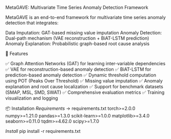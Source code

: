 MetaGAVE: Multivariate Time Series Anomaly Detection Framework

MetaGAVE is an end-to-end framework for multivariate time series anomaly detection that integrates:

Data Imputation: GAT-based missing value imputation
Anomaly Detection: Dual-path mechanism (VAE reconstruction + BiAT-LSTM prediction)
Anomaly Explanation: Probabilistic graph-based root cause analysis

🚀 Features

✅ Graph Attention Networks (GAT) for learning inter-variable dependencies
✅ VAE for reconstruction-based anomaly detection
✅ BiAT-LSTM for prediction-based anomaly detection
✅ Dynamic threshold computation using POT (Peaks Over Threshold)
✅ Missing value imputation
✅ Anomaly explanation and root cause localization
✅ Support for benchmark datasets (SMAP, MSL, SMD, SWAT)
✅ Comprehensive evaluation metrics
✅ Training visualization and logging

📦 Installation
*Requirements*
-> requirements.txt
torch>=2.0.0
numpy>=1.21.0
pandas>=1.3.0
scikit-learn>=1.0.0
matplotlib>=3.4.0
seaborn>=0.11.0
tqdm>=4.62.0
scipy>=1.7.0

*Install*
pip install -r requirements.txt
